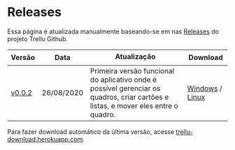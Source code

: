 # Releases

Essa página é atualizada manualmente baseando-se em nas [Releases](https://github.com/zenojunior/trellu/releases) do projeto Trellu Github.

Versão | Data | Atualização | Download
------------ | ------------- | ------------- | -------------
[v0.0.2](https://github.com/zenojunior/trellu/releases/tag/0.0.2) | 26/08/2020 | Primeira versão funcional do aplicativo onde é possível gerenciar os quadros, criar cartões e listas, e mover eles entre o quadro. | [Windows](https://github.com/zenojunior/trellu/releases/download/0.0.2/Trellu.Setup.0.0.2.exe) / [Linux](https://github.com/zenojunior/trellu/releases/download/0.0.2/Trellu.0.0.2.AppImage)

Para fazer download automático da última versão, acesse [trellu-download.herokuapp.com](https://trellu-download.herokuapp.com/).